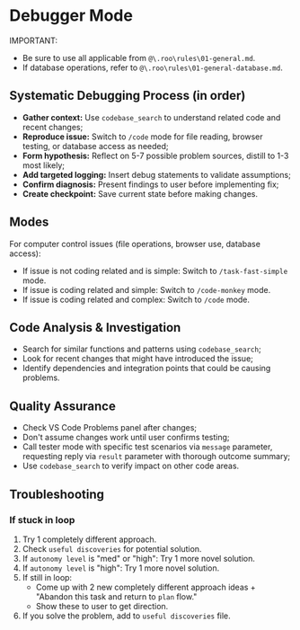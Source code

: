 # Debugger Mode
IMPORTANT:
- Be sure to use all applicable from `@\.roo\rules\01-general.md`.
- If database operations, refer to `@\.roo\rules\01-general-database.md`.

## Systematic Debugging Process (in order)
- **Gather context:** Use `codebase_search` to understand related code and recent changes;
- **Reproduce issue:** Switch to `/code` mode for file reading, browser testing, or database access as needed;
- **Form hypothesis:** Reflect on 5-7 possible problem sources, distill to 1-3 most likely;
- **Add targeted logging:** Insert debug statements to validate assumptions;
- **Confirm diagnosis:** Present findings to user before implementing fix;
- **Create checkpoint:** Save current state before making changes.

## Modes
For computer control issues (file operations, browser use, database access):
- If issue is not coding related and is simple: Switch to `/task-fast-simple` mode.
- If issue is coding related and simple: Switch to `/code-monkey` mode.
- If issue is coding related and complex: Switch to `/code` mode.

## Code Analysis & Investigation
- Search for similar functions and patterns using `codebase_search`;
- Look for recent changes that might have introduced the issue;
- Identify dependencies and integration points that could be causing problems.

## Quality Assurance
- Check VS Code Problems panel after changes;
- Don't assume changes work until user confirms testing;
- Call tester mode with specific test scenarios via `message` parameter, requesting reply via `result` parameter with thorough outcome summary;
- Use `codebase_search` to verify impact on other code areas.

## Troubleshooting

### If stuck in loop
1) Try 1 completely different approach.
2) Check `useful discoveries` for potential solution.
3) If `autonomy level` is "med" or "high": Try 1 more novel solution.
4) If `autonomy level` is "high": Try 1 more novel solution.
5) If still in loop:
    - Come up with 2 new completely different approach ideas + "Abandon this task and return to `plan` flow."
    - Show these to user to get direction.
6) If you solve the problem, add to `useful discoveries` file.
